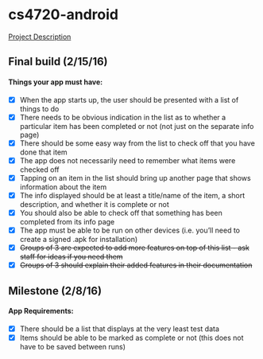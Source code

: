 # cs4720-android
[Project Description](https://cs4720.cs.virginia.edu/android.html)

## Final build (2/15/16)

#### Things your app must have:

- [x] When the app starts up, the user should be presented with a list of things to do
- [x] There needs to be obvious indication in the list as to whether a particular item has been completed or not (not just on the separate info page)
- [x] There should be some easy way from the list to check off that you have done that item
- [x] The app does not necessarily need to remember what items were checked off
- [x] Tapping on an item in the list should bring up another page that shows information about the item
- [x] The info displayed should be at least a title/name of the item, a short description, and whether it is complete or not
- [x] You should also be able to check off that something has been completed from its info page
- [x] The app must be able to be run on other devices (i.e. you’ll need to create a signed .apk for installation)
- [x] ~~Groups of 3 are expected to add more features on top of this list - ask staff for ideas if you need them~~
- [x] ~~Groups of 3 should explain their added features in their documentation~~

## Milestone (2/8/16)

#### App Requirements:

- [x] There should be a list that displays at the very least test data
- [x] Items should be able to be marked as complete or not (this does not have to be saved between runs)
